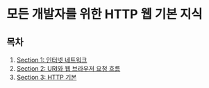 # 모든 개발자를 위한 HTTP 웹 기본 지식


## 목차

1. [Section 1: 인터넷 네트워크](https://github.com/yoon-youngjin/SSS/blob/main/http-sutdy/docs/section-01.md)
2. [Section 2: URI와 웹 브라우저 요청 흐름](https://github.com/yoon-youngjin/SSS/blob/main/http-sutdy/docs/section-02.md)
3. [Section 3: HTTP 기본](https://github.com/yoon-youngjin/SSS/blob/main/http-sutdy/docs/section-03.md)

